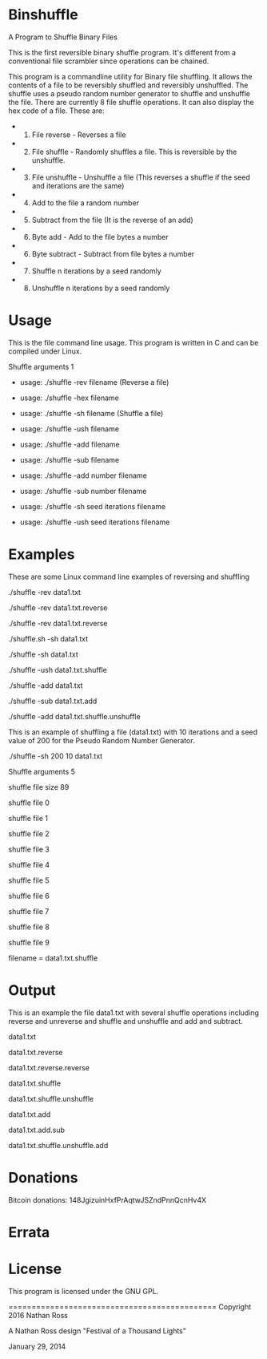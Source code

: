 # Binshuffle
A Program to Shuffle Binary Files

This is the first reversible binary shuffle program. It's different
from a conventional file scrambler since operations can be chained.

This program is a commandline utility for Binary file shuffling. 
It allows the contents of a file to be reversibly shuffled and reversibly unshuffled.
The shuffle uses a pseudo random number generator to shuffle and unshuffle the file.
There are currently 8 file shuffle operations. It can also display the hex code of a file.
These are:
 
- 1) File reverse - Reverses a file
- 2) File shuffle - Randomly shuffles a file. This is reversible by the unshuffle.
- 3) File unshuffle - Unshuffle a file (This reverses a shuffle if the seed and iterations are the same)
- 4) Add to the file a random number
- 5) Subtract from the file (It is the reverse of an add)
- 6) Byte add - Add to the file bytes a number
- 6) Byte subtract - Subtract from file bytes a number 
- 7) Shuffle n iterations by a seed randomly
- 8) Unshuffle n iterations by a seed randomly


# Usage

This is the file command line usage. This program is written in C and can 
be compiled under Linux.

Shuffle arguments 1
- usage: ./shuffle -rev filename (Reverse a file)
- usage: ./shuffle -hex filename

- usage: ./shuffle -sh  filename (Shuffle a file)
- usage: ./shuffle -ush filename
- usage: ./shuffle -add filename
- usage: ./shuffle -sub filename

- usage: ./shuffle -add number filename
- usage: ./shuffle -sub number filename

- usage: ./shuffle -sh  seed iterations filename
- usage: ./shuffle -ush seed iterations filename

# Examples

These are some Linux command line examples of reversing and shuffling

./shuffle -rev data1.txt

./shuffle -rev data1.txt.reverse

./shuffle -rev data1.txt.reverse

./shuffle.sh -sh data1.txt

./shuffle -sh data1.txt

./shuffle -ush data1.txt.shuffle

./shuffle -add data1.txt

./shuffle -sub data1.txt.add

./shuffle -add data1.txt.shuffle.unshuffle

This is an example of shuffling a file (data1.txt) with 10 iterations and a seed value of 200 for the Pseudo Random Number Generator.

./shuffle -sh 200 10 data1.txt

Shuffle arguments 5

shuffle file size 89 

shuffle file 0 

shuffle file 1 

shuffle file 2 

shuffle file 3 

shuffle file 4 

shuffle file 5 

shuffle file 6 

shuffle file 7 

shuffle file 8 

shuffle file 9 

filename = data1.txt.shuffle


# Output

This is an example the file data1.txt with several shuffle operations including
reverse and unreverse and shuffle and unshuffle and add and subtract.

data1.txt

data1.txt.reverse

data1.txt.reverse.reverse

data1.txt.shuffle

data1.txt.shuffle.unshuffle

data1.txt.add

data1.txt.add.sub

data1.txt.shuffle.unshuffle.add


# Donations

Bitcoin donations: 148JgizuinHxfPrAqtwJSZndPnnQcnHv4X


# Errata

# License

This program is licensed under the GNU GPL.

=============================================
Copyright 2016 Nathan Ross  

A Nathan Ross design
"Festival of a Thousand Lights"

January 29, 2014